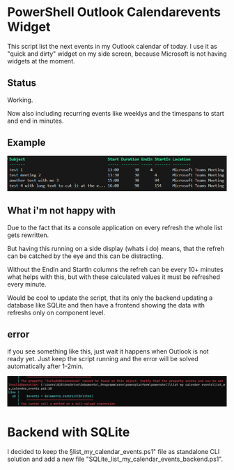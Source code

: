 # PowerShell Outlook Calendarevents Widget
This script list the next events in my Outlook calendar of today. I use it as "quick and dirty" widget on my side screen, because Microsoft is not having widgets at the moment.

## Status
Working.

Now also including recurring events like weeklys and the timespans to start and end in minutes.

## Example

![Alt text](image.png)

## What i'm not happy with 
Due to the fact that its a console application on every refresh the whole list gets rewritten. 

But having this running on a side display (whats i do) means, that the refreh can be catched by the eye and this can be distracting.

Without the EndIn and StartIn columns the refreh can be every 10+ minutes what helps with this, but with these calculated values it must be refreshed every minute.


Would be cool to update the script, that its only the backend updating a database like SQLite and then have a frontend showing the data with refreshs only on component level.

## error
if you see something like this, just wait it happens when Outlook is not ready yet. Just keep the script running and the error will be solved automatically after 1-2min.

![Alt text](image-1.png)

# Backend with SQLite
I decided to keep the §list_my_calendar_events.ps1" file as standalone CLI solution and add a new file "SQLite_list_my_calendar_events_backend.ps1".

